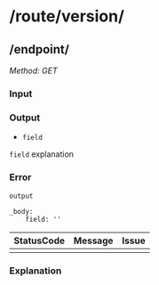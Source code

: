 # /route/version/

## /endpoint/ 
_Method: GET_
### Input

### Output
- `field`

`field` explanation

### Error
`output`

    _body: 
        field: ''

|StatusCode|Message|Issue|
|:-----------|:-----------|-----------:|
||||

### Explanation
